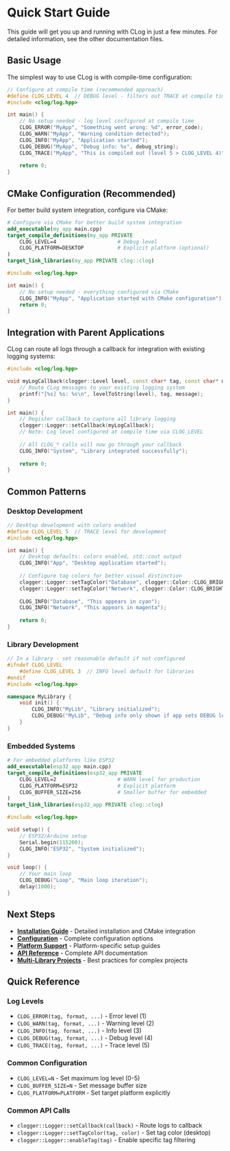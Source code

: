 # Quick Start Guide

This guide will get you up and running with CLog in just a few minutes. For detailed information, see the other documentation files.

## Basic Usage

The simplest way to use CLog is with compile-time configuration:

```cpp
// Configure at compile time (recommended approach)
#define CLOG_LEVEL 4  // DEBUG level - filters out TRACE at compile time
#include <clog/log.hpp>

int main() {
    // No setup needed - log level configured at compile time
    CLOG_ERROR("MyApp", "Something went wrong: %d", error_code);
    CLOG_WARN("MyApp", "Warning condition detected");
    CLOG_INFO("MyApp", "Application started");
    CLOG_DEBUG("MyApp", "Debug info: %s", debug_string);
    CLOG_TRACE("MyApp", "This is compiled out (level 5 > CLOG_LEVEL 4)");
    
    return 0;
}
```

## CMake Configuration (Recommended)

For better build system integration, configure via CMake:

```cmake
# Configure via CMake for better build system integration
add_executable(my_app main.cpp)
target_compile_definitions(my_app PRIVATE 
    CLOG_LEVEL=4                    # Debug level
    CLOG_PLATFORM=DESKTOP           # Explicit platform (optional)
)
target_link_libraries(my_app PRIVATE clog::clog)
```

```cpp
#include <clog/log.hpp>

int main() {
    // No setup needed - everything configured via CMake
    CLOG_INFO("MyApp", "Application started with CMake configuration");
    return 0;
}
```

## Integration with Parent Applications

CLog can route all logs through a callback for integration with existing logging systems:

```cpp
#include <clog/log.hpp>

void myLogCallback(clogger::Level level, const char* tag, const char* message) {
    // Route CLog messages to your existing logging system
    printf("[%s] %s: %s\n", levelToString(level), tag, message);
}

int main() {
    // Register callback to capture all library logging
    clogger::Logger::setCallback(myLogCallback);
    // Note: Log level configured at compile time via CLOG_LEVEL
    
    // All CLOG_* calls will now go through your callback
    CLOG_INFO("System", "Library integrated successfully");
    
    return 0;
}
```

## Common Patterns

### Desktop Development

```cpp
// Desktop development with colors enabled
#define CLOG_LEVEL 5  // TRACE level for development
#include <clog/log.hpp>

int main() {
    // Desktop defaults: colors enabled, std::cout output
    CLOG_INFO("App", "Desktop application started");
    
    // Configure tag colors for better visual distinction
    clogger::Logger::setTagColor("Database", clogger::Color::CLOG_BRIGHT_CYAN);
    clogger::Logger::setTagColor("Network", clogger::Color::CLOG_BRIGHT_MAGENTA);
    
    CLOG_INFO("Database", "This appears in cyan");
    CLOG_INFO("Network", "This appears in magenta");
    
    return 0;
}
```

### Library Development

```cpp
// In a library - set reasonable default if not configured
#ifndef CLOG_LEVEL
    #define CLOG_LEVEL 3  // INFO level default for libraries
#endif
#include <clog/log.hpp>

namespace MyLibrary {
    void init() {
        CLOG_INFO("MyLib", "Library initialized");
        CLOG_DEBUG("MyLib", "Debug info only shown if app sets DEBUG level");
    }
}
```

### Embedded Systems

```cmake
# For embedded platforms like ESP32
add_executable(esp32_app main.cpp)
target_compile_definitions(esp32_app PRIVATE 
    CLOG_LEVEL=2                    # WARN level for production
    CLOG_PLATFORM=ESP32             # Explicit platform
    CLOG_BUFFER_SIZE=256            # Smaller buffer for embedded
)
target_link_libraries(esp32_app PRIVATE clog::clog)
```

```cpp
#include <clog/log.hpp>

void setup() {
    // ESP32/Arduino setup
    Serial.begin(115200);
    CLOG_INFO("ESP32", "System initialized");
}

void loop() {
    // Your main loop
    CLOG_DEBUG("Loop", "Main loop iteration");
    delay(1000);
}
```

## Next Steps

- **[Installation Guide](installation.md)** - Detailed installation and CMake integration
- **[Configuration](configuration.md)** - Complete configuration options
- **[Platform Support](platform-support.md)** - Platform-specific setup guides
- **[API Reference](api-reference.md)** - Complete API documentation
- **[Multi-Library Projects](multi-library-projects.md)** - Best practices for complex projects

## Quick Reference

### Log Levels
- `CLOG_ERROR(tag, format, ...)` - Error level (1)
- `CLOG_WARN(tag, format, ...)` - Warning level (2)  
- `CLOG_INFO(tag, format, ...)` - Info level (3)
- `CLOG_DEBUG(tag, format, ...)` - Debug level (4)
- `CLOG_TRACE(tag, format, ...)` - Trace level (5)

### Common Configuration
- `CLOG_LEVEL=N` - Set maximum log level (0-5)
- `CLOG_BUFFER_SIZE=N` - Set message buffer size
- `CLOG_PLATFORM=PLATFORM` - Set target platform explicitly

### Common API Calls
- `clogger::Logger::setCallback(callback)` - Route logs to callback
- `clogger::Logger::setTagColor(tag, color)` - Set tag color (desktop)
- `clogger::Logger::enableTag(tag)` - Enable specific tag filtering